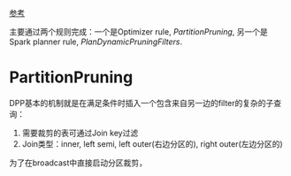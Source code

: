 [参考](https://dataninjago.com/2022/02/03/spark-sql-query-engine-deep-dive-17-dynamic-partition-pruning/)

主要通过两个规则完成：一个是Optimizer rule, *PartitionPruning*, 另一个是 Spark planner rule, *PlanDynamicPruningFilters*.

# PartitionPruning

DPP基本的机制就是在满足条件时插入一个包含来自另一边的filter的复杂的子查询：

1. 需要裁剪的表可通过Join key过滤
2. Join类型：inner, left semi,  left outer(右边分区的), right outer(左边分区的)

为了在broadcast中直接启动分区裁剪，